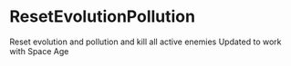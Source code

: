 # ResetEvolutionPollution
Reset evolution and pollution and kill all active enemies
Updated to work with Space Age
